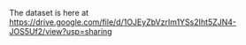 The dataset is here at https://drive.google.com/file/d/1OJEyZbVzrIm1YSs2Iht5ZJN4-JOS5Uf2/view?usp=sharing

